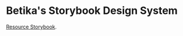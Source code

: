 # Betika's Storybook Design System

[Resource Storybook](https://storybook.js.org/tutorials/design-systems-for-developers).
